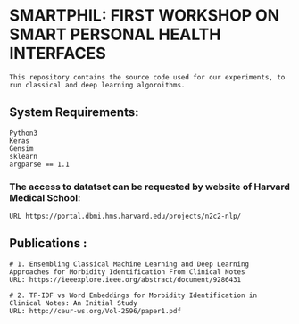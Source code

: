 # SMARTPHIL: FIRST WORKSHOP ON SMART PERSONAL HEALTH INTERFACES
```
This repository contains the source code used for our experiments, to run classical and deep learning algoroithms. 
```
## System Requirements: 
``` 
Python3
Keras
Gensim
sklearn
argparse == 1.1
```

### The access to datatset can be requested by website of Harvard Medical School:
``` URL https://portal.dbmi.hms.harvard.edu/projects/n2c2-nlp/ ``` 


## Publications : 

```
# 1. Ensembling Classical Machine Learning and Deep Learning Approaches for Morbidity Identification From Clinical Notes 
URL: https://ieeexplore.ieee.org/abstract/document/9286431

# 2. TF-IDF vs Word Embeddings for Morbidity Identification in Clinical Notes: An Initial Study
URL: http://ceur-ws.org/Vol-2596/paper1.pdf
```













